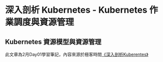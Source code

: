 # 深入剖析 Kubernetes - Kubernetes 作業調度與資源管理

## Kubernetes 資源模型與資源管理





此文章為2月Day01學習筆記，內容來源於極客時間[《深入剖析Kuberentes》](https://time.geekbang.org/column/article/69678)